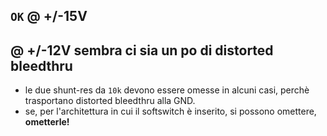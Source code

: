 ﻿
## `OK` @ +/-15V
## @ +/-12V sembra ci sia un po di distorted bleedthru

* le due shunt-res da `10k` devono essere omesse in alcuni casi, perchè trasportano distorted bleedthru alla GND.
* se, per l'architettura in cui il softswitch è inserito, si possono omettere, **ometterle!**